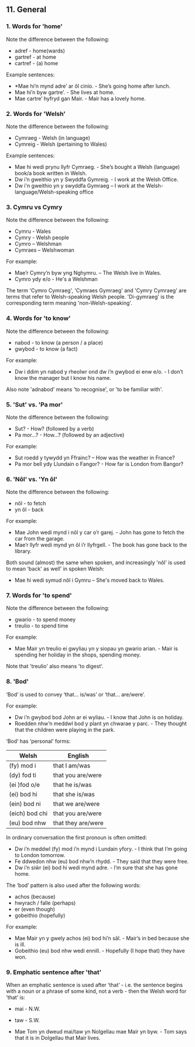 ## 11. General

### 1. Words for 'home'

Note the difference between the following:

- adref - home(wards)
- gartref - at home
- cartref - (a) home

Example sentences:

- \*Mae hi’n mynd adre’ ar ôl cinio. - She’s going home after lunch.
- Mae hi’n byw gartre’. - She lives at home.
- Mae cartre’ hyfryd gan Mair. - Mair has a lovely home.

### 2. Words for 'Welsh'

Note the difference between the following:

- Cymraeg - Welsh (in language)
- Cymreig - Welsh (pertaining to Wales)

Example sentences:

- Mae hi wedi prynu llyfr Cymraeg. - She’s bought a Welsh (language) book/a book written in Welsh.
- Dw i’n gweithio yn y Swyddfa Gymreig. - I work at the Welsh Office.
- Dw i'n gweithio yn y swyddfa Gymraeg – I work at the Welsh-language/Welsh-speaking office

### 3. Cymru vs Cymry

Note the difference between the following:

- Cymru - Wales
- Cymry - Welsh people
- Cymro – Welshman
- Cymraes – Welshwoman

For example:

- Mae’r Cymry’n byw yng Nghymru. – The Welsh live in Wales.
- Cymro ydy e/o - He's a Welshman

The term 'Cymro Cymraeg', 'Cymraes Gymraeg' and 'Cymry Cymraeg' are terms that refer to Welsh-speaking Welsh people. 'Di-gymraeg' is the corresponding term meaning 'non-Welsh-speaking'.

### 4. Words for 'to know'

Note the difference between the following:

- nabod - to know (a person / a place)
- gwybod - to know (a fact)

For example:

- Dw i ddim yn nabod y rheolwr ond dw i’n gwybod ei enw e/o. - I don’t know the manager but I know his name.

Also note 'adnabod' means 'to recognise', or 'to be familiar with'.

### 5. 'Sut' vs. 'Pa mor'

Note the difference between the following:

- Sut? - How? (followed by a verb)
- Pa mor…? - How…? (followed by an adjective)

For example:

- Sut roedd y tywydd yn Ffrainc? – How was the weather in France?
- Pa mor bell ydy Llundain o Fangor? - How far is London from Bangor?

### 6. 'Nôl' vs. 'Yn ôl'

Note the difference between the following:

- nôl - to fetch
- yn ôl - back

For example:

- Mae John wedi mynd i nôl y car o’r garej. - John has gone to fetch the car from the garage.
- Mae’r llyfr wedi mynd yn ôl i’r llyfrgell. - The book has gone back to the library.

Both sound (almost) the same when spoken, and increasingly 'nôl' is used to mean 'back' as well' in spoken Welsh:

- Mae hi wedi symud nôl i Gymru – She's moved back to Wales.

### 7. Words for 'to spend'

Note the difference between the following:

- gwario - to spend money
- treulio - to spend time

For example:

- Mae Mair yn treulio ei gwyliau yn y siopau yn gwario arian. - Mair is spending her holiday in the shops, spending money.

Note that 'treulio' also means 'to digest'.

### 8. 'Bod'

‘Bod’ is used to convey ‘that... is/was’ or ‘that... are/were’.

For example:

- Dw i’n gwybod bod John ar ei wyliau. - I know that John is on holiday.
- Roedden nhw’n meddwl bod y plant yn chwarae y parc. - They thought that the children were playing in the park.

‘Bod’ has ‘personal’ forms:

| Welsh          | English            |
| -------------- | ------------------ |
| (fy) mod i     | that I am/was      |
| (dy) fod ti    | that you are/were  |
| (ei )fod o/e   | that he is/was     |
| (ei) bod hi    | that she is/was    |
| (ein) bod ni   | that we are/were   |
| (eich) bod chi | that you are/were  |
| (eu) bod nhw   | that they are/were |

In ordinary conversation the first pronoun is often omitted:

- Dw i’n meddwl (fy) mod i’n mynd i Lundain yfory. - I think that I’m going to London tomorrow.
- Fe ddwedon nhw (eu) bod nhw’n rhydd. - They said that they were free.
- Dw i’n siŵr (ei) bod hi wedi mynd adre. - I’m sure that she has gone home.

The ‘bod’ pattern is also used after the following words:

- achos (because)
- hwyrach / falle (perhaps)
- er (even though)
- gobeithio (hopefully)

For example:

- Mae Mair yn y gwely achos (ei) bod hi’n sâl. - Mair’s in bed because she is ill.
- Gobeithio (eu) bod nhw wedi ennill. - Hopefully (I hope that) they have won.

### 9. Emphatic sentence after 'that'

When an emphatic sentence is used after ‘that’ - i.e. the sentence begins with a noun or a phrase of some kind, not a verb - then the Welsh word for ’that’ is:

- mai - N.W.
- taw - S.W.

- Mae Tom yn dweud mai/taw yn Nolgellau mae Mair yn byw. - Tom says that it is in Dolgellau that Mair lives.
